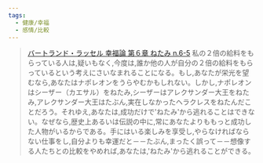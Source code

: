 ```yaml
---
tags:
  - 健康/幸福
  - 感情/比較
---
```

>[バートランド・ラッセル 幸福論 第６章 ねたみ n.6-5](https://russell-j.com/beginner/HA16-050.HTM)
>私の２倍の給料をもらっている人は,疑いもなく,今度は,誰か他の人が自分の２倍の給料をもらっているという考えにさいなまれることになる。もし,あなたが栄光を望むなら,あなたはナポレオンをうらやむかもしれない。しかし,ナポレオンはシーザー（カエサル）をねたみ,シーザーはアレクサンダー大王をねたみ,アレクサンダー大王はたぶん,実在しなかったヘラクレスをねたんだことだろう。それゆえ,あなたは,成功だけで'ねたみ'から逃れることはできない。なぜなら,歴史上あるいは伝説の中に,常にあなたよりももっと成功した人物がいるからである。手にはいる楽しみを享受し,やらなければならない仕事をし,自分よりも幸運だと－－たぶん,まったく誤って－－想像する人たちとの比較をやめれば,あなたは,'ねたみ'から逃れることができる。

